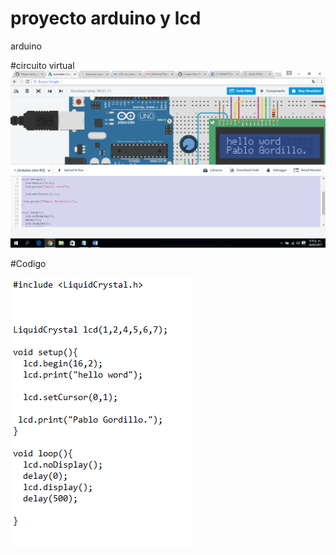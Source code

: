 # proyecto arduino y lcd
arduino

#circuito virtual
<img src="ll.png">

#Codigo

<img src="Captura.PNG">
